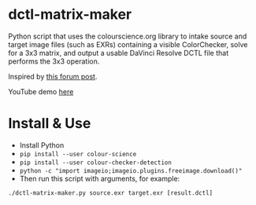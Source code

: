 # dctl-matrix-maker
Python script that uses the colourscience.org library to intake source and target image files (such as EXRs) containing a visible ColorChecker, solve for a 3x3 matrix, and output a usable DaVinci Resolve DCTL file that performs the 3x3 operation.

Inspired by [this forum post](https://www.liftgammagain.com/forum/index.php?threads/tool-to-match-macbeth-charts-with-3x3-matrix-without-nuke.17074/#post-164536).

YouTube demo [here](https://youtu.be/inLKBxAnlzU)

# Install & Use

- Install Python
- `pip install --user colour-science`
- `pip install --user colour-checker-detection`
- `python -c "import imageio;imageio.plugins.freeimage.download()"`
- Then run this script with arguments, for example:
```
./dctl-matrix-maker.py source.exr target.exr [result.dctl]
```
